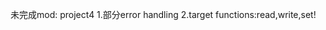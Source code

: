 未完成mod:  project4 
              1.部分error handling
              2.target functions:read,write,set!
